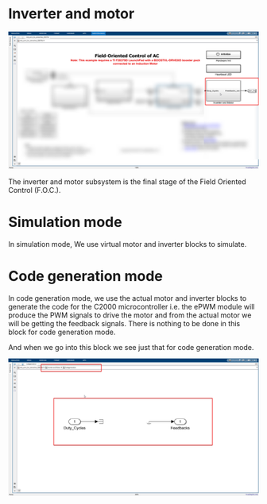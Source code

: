 # Inverter and motor

![alt text](image-38.png)

The inverter and motor subsystem is the final stage of the Field Oriented Control (F.O.C.).

# Simulation mode

In simulation mode, We use virtual motor and inverter blocks to simulate.

# Code generation mode

In code generation mode, we use the actual motor and inverter blocks to generate the code for the C2000 microcontroller i.e. the ePWM module will produce the PWM signals to drive the motor and from the actual motor we will be getting the feedback signals. There is nothing to be done in this block for code generation mode.

And when we go into this block we see just that for code generation mode.

![alt text](image-40.png)

